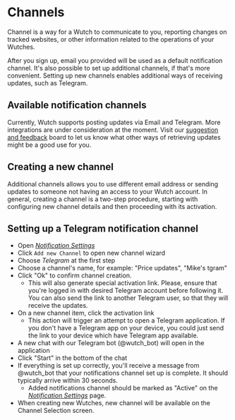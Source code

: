# Channels

Channel is a way for a Wutch to communicate to you, reporting changes on tracked websites, or other information related to the operations of your Wutches.

After you sign up, email you provided will be used as a default notification channel. It's also possible to set up additional channels, if that's more convenient. Setting up new channels enables additional ways of receiving updates, such as Telegram. 

## Available notification channels

Currently, Wutch supports posting updates via Email and Telegram. More integrations are under consideration at the moment. Visit our [suggestion and feedback](https://shipright.community/wutch) board to let us know what other ways of retrieving updates might be a good use for you.

## Creating a new channel

Additional channels allows you to use different email address or sending updates to someone not having an access to your Wutch account.
In general, creating a channel is a two-step procedure, starting with configuring new channel details and then proceeding with its activation. 

## Setting up a Telegram notification channel

- Open _[Notification Settings](https://wutch.net/settings?tab=notifications)_
- Click `Add new Channel` to open new channel wizard
- Choose *Telegram* at the first step
- Choose a channel's name, for example: "Price updates", "Mike's tgram"
- Click "Ok" to confirm channel creation. 
  - This will also generate special activation link. Please, ensure that you're logged in with desired Telegram account before following it. You can also send the link to another Telegram user, so that they will receive the updates.
- On a new channel item, click the activation link
  - This action will trigger an attempt to open a Telegram application. If you don't have a Telegram app on your device, you could just send the link to your device which have Telegram app available.
- A new chat with our Telegram bot (@wutch_bot) will open in the application
- Click "Start" in the bottom of the chat
- If everything is set up correctly, you'll receive a message from @wutch_bot that your notifications channel set up is complete. It should typically arrive within 30 seconds.
  - Added notifications channel should be marked as "Active" on the _[Notification Settings](https://wutch.net/settings?tab=notifications)_ page.
- When creating new Wutches, new channel will be available on the Channel Selection screen.
